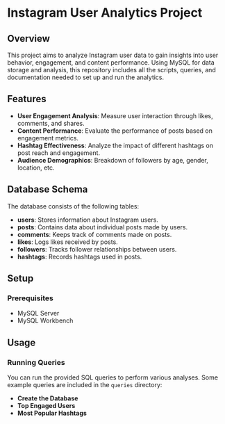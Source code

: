 # Instagram User Analytics Project

## Overview

This project aims to analyze Instagram user data to gain insights into user behavior, engagement, and content performance.
Using MySQL for data storage and analysis, this repository includes all the scripts, queries, and documentation needed to set up and run the analytics.

## Features

- **User Engagement Analysis**: Measure user interaction through likes, comments, and shares.
- **Content Performance**: Evaluate the performance of posts based on engagement metrics.
- **Hashtag Effectiveness**: Analyze the impact of different hashtags on post reach and engagement.
- **Audience Demographics**: Breakdown of followers by age, gender, location, etc.

## Database Schema

The database consists of the following tables:

- **users**: Stores information about Instagram users.
- **posts**: Contains data about individual posts made by users.
- **comments**: Keeps track of comments made on posts.
- **likes**: Logs likes received by posts.
- **followers**: Tracks follower relationships between users.
- **hashtags**: Records hashtags used in posts.

## Setup

### Prerequisites

- MySQL Server
- MySQL Workbench 


 ## Usage

### Running Queries

You can run the provided SQL queries to perform various analyses. Some example queries are included in the `queries` directory:


- **Create the Database**
- **Top Engaged Users**
- **Most Popular Hashtags**

